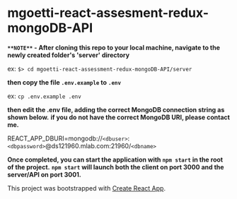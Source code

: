 # mgoetti-react-assesment-redux-mongoDB-API

**`**NOTE**` - After cloning this repo to your local machine, navigate to the newly created folder's 'server' directory**

ex:   `$> cd mgoetti-react-assessment-redux-mongoDB-API/server`

**then copy the file `.env.example` to `.env`**

ex:   `cp .env.example .env`

**then edit the .env file, adding the correct MongoDB connection string as shown below.**
**if you do not have the correct MongoDB URI, please contact me.**

REACT_APP_DBURI=mongodb://`<dbuser>`:`<dbpassword>`@ds121960.mlab.com:21960/`<dbname>`

**Once completed, you can start the application with `npm start` in the root of the project.**
**`npm start` will launch both the client on port 3000 and the server/API on port 3001.**

This project was bootstrapped with [Create React App](https://github.com/facebookincubator/create-react-app).